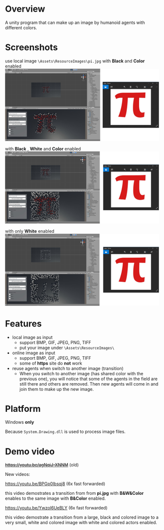 # Overview
A unity program that can make up an image by humanoid agents with different colors.

# Screenshots
use local image ```\Assets\ResourceImages\pi.jpg```
with __Black__ and __Color__ enabled
![alt text](https://raw.githubusercontent.com/JNKKKK/17fall-unity-extra-credit/master/Screenshots/demo_pi_bc.png)

with __Black__ , __White__ and __Color__ enabled
![alt text](https://raw.githubusercontent.com/JNKKKK/17fall-unity-extra-credit/master/Screenshots/demo_pi_bwc.png)

with only __White__ enabled
![alt text](https://raw.githubusercontent.com/JNKKKK/17fall-unity-extra-credit/master/Screenshots/demo_pi_w.png)

# Features

- local image as input
  - support BMP, GIF, JPEG, PNG, TIFF
  - put your image under ```\Assets\ResourceImages\```
- online image as input
  - support BMP, GIF, JPEG, PNG, TIFF
  - some of __https__ site do __not__ work
- reuse agents when switch to another image (transition)
  - When you switch to another image (has shared color with the previous one), you will notice that some of the agents in the field are still there and others are removed. Then new agents will come in and join them to make up the new image.

# Platform

Windows __only__

Because `System.Drawing.dll` is used to process image files.

# Demo video
~~https://youtu.be/agNqiJ-XNNM~~ (old)

New videos:

https://youtu.be/BPGp0lbsqj8 (6x fast forwarded)

this video demostrates a transition from from __pi.jpg__ with __B&W&Color__ enables to the same image with __B&Color__ enabled.

https://youtu.be/Ywzol6UeBLY (6x fast forwarded)

this video demostrate a transition from a large, black and colored image to a very small, white and colored image with white and colored actors enabled.